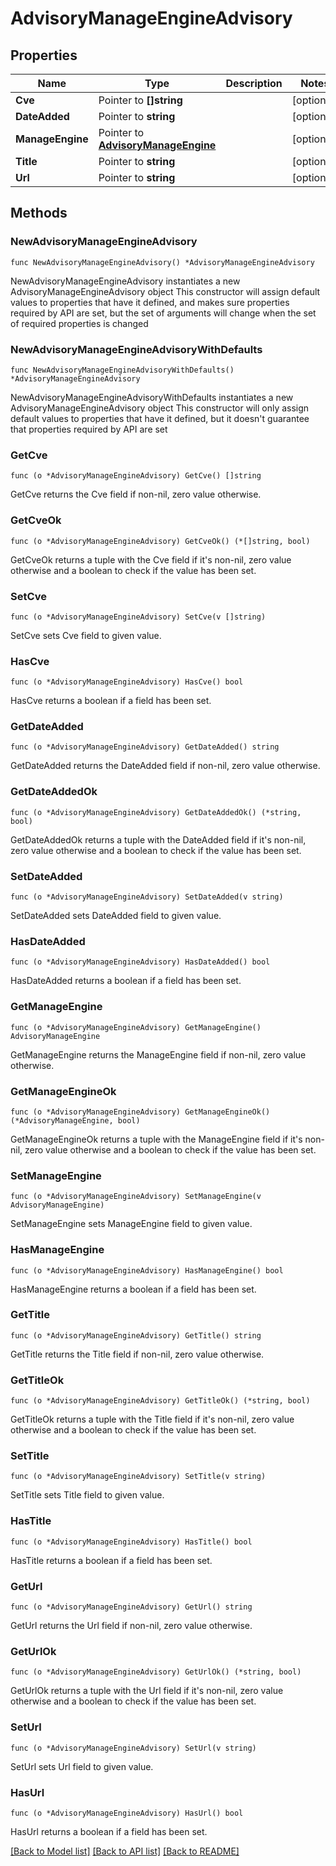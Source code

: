 # AdvisoryManageEngineAdvisory

## Properties

Name | Type | Description | Notes
------------ | ------------- | ------------- | -------------
**Cve** | Pointer to **[]string** |  | [optional] 
**DateAdded** | Pointer to **string** |  | [optional] 
**ManageEngine** | Pointer to [**AdvisoryManageEngine**](AdvisoryManageEngine.md) |  | [optional] 
**Title** | Pointer to **string** |  | [optional] 
**Url** | Pointer to **string** |  | [optional] 

## Methods

### NewAdvisoryManageEngineAdvisory

`func NewAdvisoryManageEngineAdvisory() *AdvisoryManageEngineAdvisory`

NewAdvisoryManageEngineAdvisory instantiates a new AdvisoryManageEngineAdvisory object
This constructor will assign default values to properties that have it defined,
and makes sure properties required by API are set, but the set of arguments
will change when the set of required properties is changed

### NewAdvisoryManageEngineAdvisoryWithDefaults

`func NewAdvisoryManageEngineAdvisoryWithDefaults() *AdvisoryManageEngineAdvisory`

NewAdvisoryManageEngineAdvisoryWithDefaults instantiates a new AdvisoryManageEngineAdvisory object
This constructor will only assign default values to properties that have it defined,
but it doesn't guarantee that properties required by API are set

### GetCve

`func (o *AdvisoryManageEngineAdvisory) GetCve() []string`

GetCve returns the Cve field if non-nil, zero value otherwise.

### GetCveOk

`func (o *AdvisoryManageEngineAdvisory) GetCveOk() (*[]string, bool)`

GetCveOk returns a tuple with the Cve field if it's non-nil, zero value otherwise
and a boolean to check if the value has been set.

### SetCve

`func (o *AdvisoryManageEngineAdvisory) SetCve(v []string)`

SetCve sets Cve field to given value.

### HasCve

`func (o *AdvisoryManageEngineAdvisory) HasCve() bool`

HasCve returns a boolean if a field has been set.

### GetDateAdded

`func (o *AdvisoryManageEngineAdvisory) GetDateAdded() string`

GetDateAdded returns the DateAdded field if non-nil, zero value otherwise.

### GetDateAddedOk

`func (o *AdvisoryManageEngineAdvisory) GetDateAddedOk() (*string, bool)`

GetDateAddedOk returns a tuple with the DateAdded field if it's non-nil, zero value otherwise
and a boolean to check if the value has been set.

### SetDateAdded

`func (o *AdvisoryManageEngineAdvisory) SetDateAdded(v string)`

SetDateAdded sets DateAdded field to given value.

### HasDateAdded

`func (o *AdvisoryManageEngineAdvisory) HasDateAdded() bool`

HasDateAdded returns a boolean if a field has been set.

### GetManageEngine

`func (o *AdvisoryManageEngineAdvisory) GetManageEngine() AdvisoryManageEngine`

GetManageEngine returns the ManageEngine field if non-nil, zero value otherwise.

### GetManageEngineOk

`func (o *AdvisoryManageEngineAdvisory) GetManageEngineOk() (*AdvisoryManageEngine, bool)`

GetManageEngineOk returns a tuple with the ManageEngine field if it's non-nil, zero value otherwise
and a boolean to check if the value has been set.

### SetManageEngine

`func (o *AdvisoryManageEngineAdvisory) SetManageEngine(v AdvisoryManageEngine)`

SetManageEngine sets ManageEngine field to given value.

### HasManageEngine

`func (o *AdvisoryManageEngineAdvisory) HasManageEngine() bool`

HasManageEngine returns a boolean if a field has been set.

### GetTitle

`func (o *AdvisoryManageEngineAdvisory) GetTitle() string`

GetTitle returns the Title field if non-nil, zero value otherwise.

### GetTitleOk

`func (o *AdvisoryManageEngineAdvisory) GetTitleOk() (*string, bool)`

GetTitleOk returns a tuple with the Title field if it's non-nil, zero value otherwise
and a boolean to check if the value has been set.

### SetTitle

`func (o *AdvisoryManageEngineAdvisory) SetTitle(v string)`

SetTitle sets Title field to given value.

### HasTitle

`func (o *AdvisoryManageEngineAdvisory) HasTitle() bool`

HasTitle returns a boolean if a field has been set.

### GetUrl

`func (o *AdvisoryManageEngineAdvisory) GetUrl() string`

GetUrl returns the Url field if non-nil, zero value otherwise.

### GetUrlOk

`func (o *AdvisoryManageEngineAdvisory) GetUrlOk() (*string, bool)`

GetUrlOk returns a tuple with the Url field if it's non-nil, zero value otherwise
and a boolean to check if the value has been set.

### SetUrl

`func (o *AdvisoryManageEngineAdvisory) SetUrl(v string)`

SetUrl sets Url field to given value.

### HasUrl

`func (o *AdvisoryManageEngineAdvisory) HasUrl() bool`

HasUrl returns a boolean if a field has been set.


[[Back to Model list]](../README.md#documentation-for-models) [[Back to API list]](../README.md#documentation-for-api-endpoints) [[Back to README]](../README.md)


